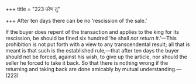 +++
title = "223 परेण तु"

+++
After ten days there can be no ‘rescission of the sale.’

If the buyer does repent of the transaction and applies to the king for
its rescission, be should be fined six hundred ‘he shall *not return
it*.’—This prohibition is not put forth with a view to any
transcendental result; all that is meant is that such is the established
rule,—that after ten days the buyer should not be forced, against his
wish, to give up the article, nor should the seller he forced to take it
back. So that there is nothing wrong if the returning and taking back
are done amicably by mutual understanding.—(223)


